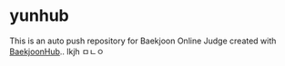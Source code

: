 # yunhub
This is an auto push repository for Baekjoon Online Judge created with [BaekjoonHub](https://github.com/BaekjoonHub/BaekjoonHub)..
lkjh
ㅁㄴㅇ
